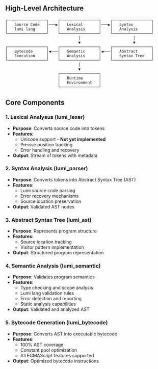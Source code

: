 ## High-Level Architecture

```
┌─────────────────┐    ┌─────────────────┐    ┌─────────────────┐
│   Source Code   │───▶│   Lexical       │───▶│   Syntax        │
│   lumi lang     │    │   Analysis      │    │   Analysis      │
└─────────────────┘    └─────────────────┘    └─────────────────┘
                                │                       │
                                ▼                       ▼
┌─────────────────┐    ┌─────────────────┐    ┌─────────────────┐
│   Bytecode      │◀───│   Semantic      │◀───│   Abstract      │
│   Execution     │    │   Analysis      │    │   Syntax Tree   │
└─────────────────┘    └─────────────────┘    └─────────────────┘
                                │
                                ▼
                       ┌─────────────────┐
                       │   Runtime       │
                       │   Environment   │
                       └─────────────────┘
```


## Core Components

### 1. Lexical Analysus (lumi_lexer)
- **Purpose**: Converts source code into tokens
- **Features**:
    - Unicode support - **Not yet implemented**
    - Precise position tracking
    - Error handling and recovery
- **Output**: Stream of tokens with metadata

### 2. Syntax Analysis (lumi_parser)
- **Purpose**: Converts tokens into Abstract Syntax Tree (AST)
- **Features**:
    - Lumi source code parsing
    - Error recovery mechanisms
    - Source location preservation
- **Output**: Validated AST nodes

### 3. Abstract Syntax Tree (lumi_ast)
- **Purpose**: Represents program structure
- **Features**:
    - Source location tracking
    - Visitor pattern implementation
- **Output**: Structured program representation

### 4. Semantic Analysis (lumi_semantic)
- **Purpose**: Validates program semantics
- **Features**:
  - Type checking and scope analysis
  - Lumi lang validation rules
  - Error detection and reporting
  - Static analysis capabilities
- **Output**: Validated and analyzed AST

### 5. Bytecode Generation (lumi_bytecode)
- **Purpose**: Converts AST into executable bytecode
- **Features**:
  - 100% AST coverage
  - Constant pool optimization
  - All ECMAScript features supported
- **Output**: Optimized bytecode instructions
